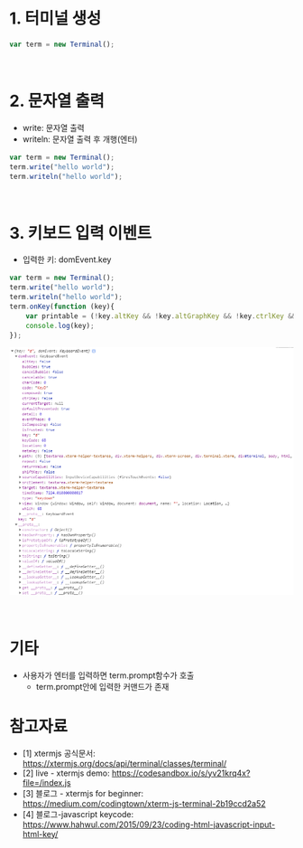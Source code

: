 # 1. 터미널 생성
```javascript
var term = new Terminal();
```

<br>

# 2. 문자열 출력
* write: 문자열 출력
* writeln: 문자열 출력 후 개행(엔터)
```javascript
var term = new Terminal();
term.write("hello world");
term.writeln("hello world");
```

<br>

# 3. 키보드 입력 이벤트
* 입력한 키: domEvent.key
```javascript
var term = new Terminal();
term.write("hello world");
term.writeln("hello world");
term.onKey(function (key){
    var printable = (!key.altKey && !key.altGraphKey && !key.ctrlKey && !key.metaKey);
    console.log(key);
});
```

![](../imgs/xtermjs/keyevent.png)

<br>

# 기타
* 사용자가 엔터를 입력하면 term.prompt함수가 호출
  * term.prompt안에 입력한 커맨드가 존재

# 참고자료
* [1] xtermjs 공식문서: https://xtermjs.org/docs/api/terminal/classes/terminal/
* [2] live - xtermjs demo: https://codesandbox.io/s/yv21krq4x?file=/index.js
* [3] 블로그 - xtermjs for beginner: https://medium.com/codingtown/xterm-js-terminal-2b19ccd2a52
* [4] 블로그-javascript keycode: https://www.hahwul.com/2015/09/23/coding-html-javascript-input-html-key/